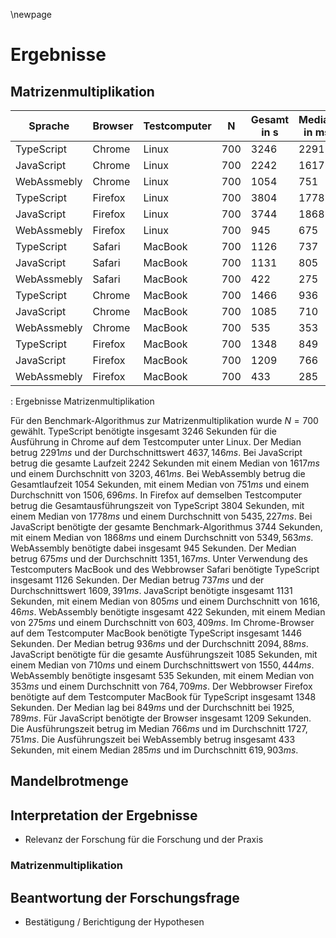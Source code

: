 \newpage

# Ergebnisse

## Matrizenmultiplikation
|     Sprache| Browser| Testcomputer|   N| Gesamt in s| Median in ms|  Mean in ms|
|------------|--------|-------------|----|------------|-------------|------------|
|  TypeScript|  Chrome|        Linux| 700|        3246|         2291| 4637,145714|
|  JavaScript|  Chrome|        Linux| 700|        2242|         1617| 3203,461429|
| WebAssmebly|  Chrome|        Linux| 700|        1054|          751| 1506,695714|
|  TypeScript| Firefox|        Linux| 700|        3804|         1778| 5435,227143|
|  JavaScript| Firefox|        Linux| 700|        3744|         1868| 5349,562857|
| WebAssmebly| Firefox|        Linux| 700|         945|          675| 1351,167143|
|  TypeScript|  Safari|      MacBook| 700|        1126|          737| 1609,391429|
|  JavaScript|  Safari|      MacBook| 700|        1131|          805| 1616,460000|
| WebAssmebly|  Safari|      MacBook| 700|         422|          275|  603,408571|
|  TypeScript|  Chrome|      MacBook| 700|        1466|          936| 2094,880000|
|  JavaScript|  Chrome|      MacBook| 700|        1085|          710| 1550,444286|
| WebAssmebly|  Chrome|      MacBook| 700|         535|          353|  764,708571|
|  TypeScript| Firefox|      MacBook| 700|        1348|          849| 1925,788571|
|  JavaScript| Firefox|      MacBook| 700|        1209|          766| 1727,751429|
| WebAssmebly| Firefox|      MacBook| 700|         433|          285|  619,902857|
: Ergebnisse Matrizenmultiplikation

Für den Benchmark-Algorithmus zur Matrizenmultiplikation wurde $N = 700$ gewählt. TypeScript benötigte insgesamt 3246 Sekunden für die Ausführung in Chrome auf dem Testcomputer unter Linux. Der Median betrug $2291 ms$ und der Durchschnittswert $4637,146 ms$. Bei JavaScript betrug die gesamte Laufzeit 2242 Sekunden mit einem Median von $1617 ms$ und einem Durchschnitt von $3203,461 ms$. Bei WebAssembly betrug die Gesamtlaufzeit 1054 Sekunden, mit einem Median von $751 ms$ und einem Durchschnitt von $1506,696 ms$. In Firefox auf demselben Testcomputer betrug die Gesamtausführungszeit von TypeScript 3804 Sekunden, mit einem Median von $1778 ms$ und einem Durchschnitt von $5435,227 ms$. Bei JavaScript benötigte der gesamte Benchmark-Algorithmus 3744 Sekunden, mit einem Median von $1868 ms$ und einem Durchschnitt von $5349,563 ms$. WebAssembly benötigte dabei insgesamt 945 Sekunden. Der Median betrug $675 ms$ und der Durchschnitt $1351,167 ms$. Unter Verwendung des Testcomputers MacBook und des Webbrowser Safari benötigte TypeScript insgesamt 1126 Sekunden. Der Median betrug $737 ms$ und der Durchschnittswert $1609,391 ms$. JavaScript benötigte insgesamt 1131 Sekunden, mit einem Median von $805 ms$ und einem Durchschnitt von $1616,46 ms$. WebAssembly benötigte insgesamt 422 Sekunden, mit einem Median von $275 ms$ und einem Durchschnitt von $603,409 ms$. Im Chrome-Browser auf dem Testcomputer MacBook benötigte TypeScript insgesamt 1446 Sekunden. Der Median betrug $936 ms$ und der Durchschnitt $2094,88 ms$. JavaScript benötigte für die gesamte Ausführungszeit 1085 Sekunden, mit einem Median von $710 ms$ und einem Durchschnittswert von $1550,444 ms$. WebAssembly benötigte insgesamt 535 Sekunden, mit einem Median von $353 ms$ und einem Durchschnitt von $764,709 ms$. Der Webbrowser Firefox benötigte auf dem Testcomputer MacBook für TypeScript insgesamt 1348 Sekunden. Der Median lag bei $849 ms$ und der Durchschnitt bei $1925,789 ms$. Für JavaScript benötigte der Browser insgesamt 1209 Sekunden. Die Ausführungszeit betrug im Median $766 ms$ und im Durchschnitt $1727,751 ms$. Die Ausführungszeit bei WebAssembly betrug insgesamt 433 Sekunden, mit einem Median $285 ms$ und im Durchschnitt $619,903 ms$. 

## Mandelbrotmenge

## Interpretation der Ergebnisse
- Relevanz der Forschung für die Forschung und der Praxis

### Matrizenmultiplikation



## Beantwortung der Forschungsfrage
- Bestätigung / Berichtigung der Hypothesen
